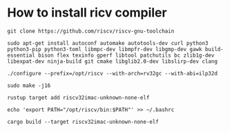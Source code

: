 # How to install ricv compiler

`git clone https://github.com/riscv/riscv-gnu-toolchain`

`sudo apt-get install autoconf automake autotools-dev curl python3 python3-pip python3-toml libmpc-dev libmpfr-dev libgmp-dev gawk build-essential bison flex texinfo gperf libtool patchutils bc zlib1g-dev libexpat-dev ninja-build git cmake libglib2.0-dev libslirp-dev clang`

`./configure --prefix=/opt/riscv --with-arch=rv32gc --with-abi=ilp32d`

`sudo make -j16`

`rustup target add riscv32imac-unknown-none-elf`

`echo 'export PATH="/opt/riscv/bin:$PATH"' >> ~/.bashrc`

`cargo build --target riscv32imac-unknown-none-elf`
